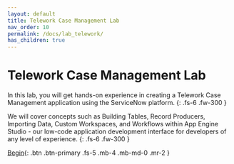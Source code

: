 ```yaml
---
layout: default
title: Telework Case Management Lab
nav_order: 10
permalink: /docs/lab_telework/
has_children: true
---
```


# Telework Case Management Lab

In this lab, you will get hands-on experience in creating a Telework Case Management application using the ServiceNow platform. 
{: .fs-6 .fw-300 }

We will cover concepts such as Building Tables, Record Producers, Importing Data, Custom Workspaces, and Workflows within App Engine Studio - our low-code application development interface for developers of any level of experience.
{: .fs-6 .fw-300 }


[Begin][TeleworkLabLink]{: .btn .btn-primary .fs-5 .mb-4 .mb-md-0 .mr-2 }

[TeleworkLabLink]: https://low-code.guide/docs/Telework/Introduction/